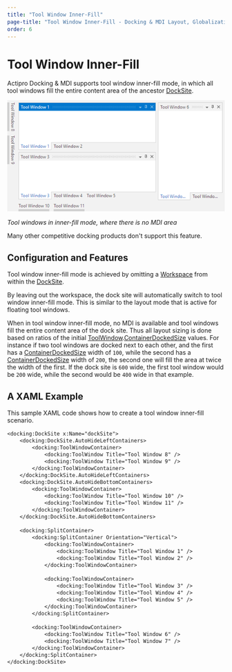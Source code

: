 ```yaml
---
title: "Tool Window Inner-Fill"
page-title: "Tool Window Inner-Fill - Docking & MDI Layout, Globalization, and Accessibility Features"
order: 6
---
```

# Tool Window Inner-Fill

Actipro Docking & MDI supports tool window inner-fill mode, in which all tool windows fill the entire content area of the ancestor [DockSite](xref:@ActiproUIRoot.Controls.Docking.DockSite).

![Screenshot](../images/tool-window-inner-fill.png)

*Tool windows in inner-fill mode, where there is no MDI area*

Many other competitive docking products don't support this feature.

## Configuration and Features

Tool window inner-fill mode is achieved by omitting a [Workspace](../workspace-mdi-features/workspace.md) from within the [DockSite](xref:@ActiproUIRoot.Controls.Docking.DockSite).

By leaving out the workspace, the dock site will automatically switch to tool window inner-fill mode.  This is similar to the layout mode that is active for floating tool windows.

When in tool window inner-fill mode, no MDI is available and tool windows fill the entire content area of the dock site.  Thus all layout sizing is done based on ratios of the initial [ToolWindow](xref:@ActiproUIRoot.Controls.Docking.ToolWindow).[ContainerDockedSize](xref:@ActiproUIRoot.Controls.Docking.DockingWindow.ContainerDockedSize) values.  For instance if two tool windows are docked next to each other, and the first has a [ContainerDockedSize](xref:@ActiproUIRoot.Controls.Docking.DockingWindow.ContainerDockedSize) width of `100`, while the second has a [ContainerDockedSize](xref:@ActiproUIRoot.Controls.Docking.DockingWindow.ContainerDockedSize) width of `200`, the second one will fill the area at twice the width of the first.  If the dock site is `600` wide, the first tool window would be `200` wide, while the second would be `400` wide in that example.

## A XAML Example

This sample XAML code shows how to create a tool window inner-fill scenario.

```xaml
<docking:DockSite x:Name="dockSite">
	<docking:DockSite.AutoHideLeftContainers>
		<docking:ToolWindowContainer>
			<docking:ToolWindow Title="Tool Window 8" />
			<docking:ToolWindow Title="Tool Window 9" />
		</docking:ToolWindowContainer>
	</docking:DockSite.AutoHideLeftContainers>
	<docking:DockSite.AutoHideBottomContainers>
		<docking:ToolWindowContainer>
			<docking:ToolWindow Title="Tool Window 10" />
			<docking:ToolWindow Title="Tool Window 11" />
		</docking:ToolWindowContainer>
	</docking:DockSite.AutoHideBottomContainers>
	
	<docking:SplitContainer>
		<docking:SplitContainer Orientation="Vertical">
			<docking:ToolWindowContainer>
				<docking:ToolWindow Title="Tool Window 1" />
				<docking:ToolWindow Title="Tool Window 2" />
			</docking:ToolWindowContainer>
			
			<docking:ToolWindowContainer>
				<docking:ToolWindow Title="Tool Window 3" />
				<docking:ToolWindow Title="Tool Window 4" />
				<docking:ToolWindow Title="Tool Window 5" />
			</docking:ToolWindowContainer>
		</docking:SplitContainer>
		
		<docking:ToolWindowContainer>
			<docking:ToolWindow Title="Tool Window 6" />
			<docking:ToolWindow Title="Tool Window 7" />
		</docking:ToolWindowContainer>
	</docking:SplitContainer>
</docking:DockSite>
```
